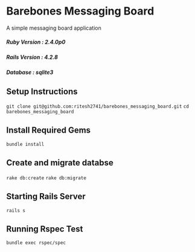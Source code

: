 # Barebones Messaging Board
  A simple messaging board application

##### Ruby Version : 2.4.0p0
##### Rails Version : 4.2.8
##### Database : sqlite3

## Setup Instructions
  `git clone git@github.com:ritesh2741/barebones_messaging_board.git`
  `cd barebones_messaging_board`

## Install Required Gems
  `bundle install`

## Create and migrate databse
  `rake db:create`
  `rake db:migrate`
## Starting Rails Server
   `rails s`
## Running Rspec Test
  `bundle exec rspec/spec`
  
